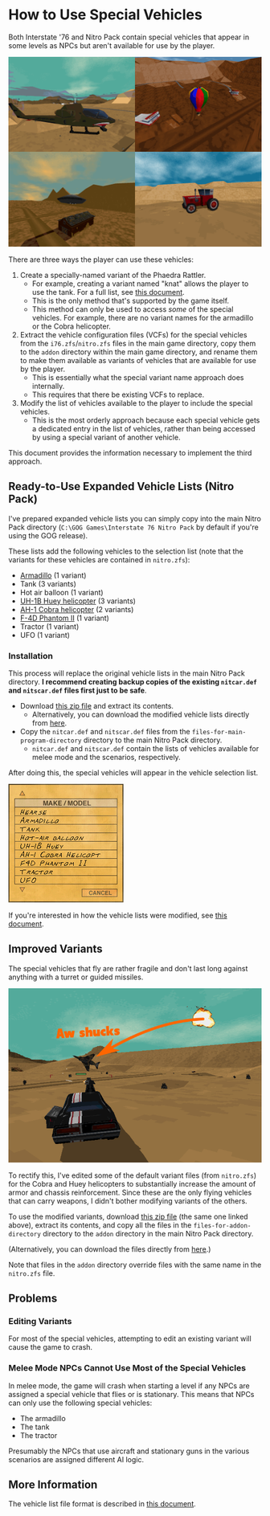 # How to Use Special Vehicles

Both Interstate '76 and Nitro Pack contain special vehicles that appear in some levels as NPCs but aren't available for use by the player.

![Some of the special vehicles not normally available to the player.](images/img-special-vehicles.png)

There are three ways the player can use these vehicles:
1. Create a specially-named variant of the Phaedra Rattler.
    * For example, creating a variant named "knat" allows the player to use the tank. For a full list, see [this document](cheat-codes-and-easter-eggs.md).
    * This is the only method that's supported by the game itself.
    * This method can only be used to access *some* of the special vehicles. For example, there are no variant names for the armadillo or the Cobra helicopter.
2. Extract the vehicle configuration files (VCFs) for the special vehicles from the `i76.zfs`/`nitro.zfs` files in the main game directory, copy them to the `addon` directory within the main game directory, and rename them to make them available as variants of vehicles that are available for use by the player.
    * This is essentially what the special variant name approach does internally.
    * This requires that there be existing VCFs to replace.
3. Modify the list of vehicles available to the player to include the special vehicles.
    * This is the most orderly approach because each special vehicle gets a dedicated entry in the list of vehicles, rather than being accessed by using a special variant of another vehicle.

This document provides the information necessary to implement the third approach.

## Ready-to-Use Expanded Vehicle Lists (Nitro Pack)

I've prepared expanded vehicle lists you can simply copy into the main Nitro Pack directory (`C:\GOG Games\Interstate 76 Nitro Pack` by default if you're using the GOG release).

These lists add the following vehicles to the selection list (note that the variants for these vehicles are contained in `nitro.zfs`):
* [Armadillo](https://en.wikipedia.org/wiki/Armadillo) (1 variant)
* Tank (3 variants)
* Hot air balloon (1 variant)
* [UH-1B Huey helicopter](https://en.wikipedia.org/wiki/Bell_UH-1_Iroquois_variants#UH-1B) (3 variants)
* [AH-1 Cobra helicopter](https://en.wikipedia.org/wiki/Bell_AH-1_Cobra) (2 variants)
* [F-4D Phantom II](https://en.wikipedia.org/wiki/McDonnell_Douglas_F-4_Phantom_II) (1 variant)
* Tractor (1  variant)
* UFO (1 variant)

### Installation

This process will replace the original vehicle lists in the main Nitro Pack directory. **I recommend creating backup copies of the existing `nitcar.def` and `nitscar.def` files first just to be safe**.

* Download [this zip file](special-vehicles.zip) and extract its contents.
    * Alternatively, you can download the modified vehicle lists directly from [here](special-vehicles/files-for-main-program-directory).
* Copy the `nitcar.def` and `nitscar.def` files from the `files-for-main-program-directory` directory to the main Nitro Pack directory.
    * `nitcar.def` and `nitscar.def` contain the lists of vehicles available for melee mode and the scenarios, respectively.

After doing this, the special vehicles will appear in the vehicle selection list.

![The vehicle selection list with the special vehicles added.](images/img-selection-screen-with-special-vehicles.png)

If you're interested in how the vehicle lists were modified, see [this document](file-format-vehicle-list.md).

## Improved Variants

The special vehicles that fly are rather fragile and don't last long against anything with a turret or guided missiles.

![An F-4 Phantom II gets shot down.](images/img-phantom-crash-annotated.png)

To rectify this, I've edited some of the default variant files (from `nitro.zfs`) for the Cobra and Huey helicopters to substantially increase the amount of armor and chassis reinforcement. Since these are the only flying vehicles that can carry weapons, I didn't bother modifying variants of the others.

To use the modified variants, download [this zip file](special-vehicles.zip) (the same one linked above), extract its contents, and copy all the files in the `files-for-addon-directory` directory to the `addon` directory in the main Nitro Pack directory.

(Alternatively, you can download the files directly from [here](special-vehicles/files-for-addon-directory).)

Note that files in the `addon` directory override files with the same name in the `nitro.zfs` file.

## Problems

### Editing Variants

For most of the special vehicles, attempting to edit an existing variant will cause the game to crash.

### Melee Mode NPCs Cannot Use Most of the Special Vehicles

In melee mode, the game will crash when starting a level if any NPCs are assigned a special vehicle that flies or is stationary. This means that NPCs can only use the following special vehicles:
* The armadillo
* The tank
* The tractor

Presumably the NPCs that use aircraft and stationary guns in the various scenarios are assigned different AI logic.

## More Information

The vehicle list file format is described in [this document](file-format-vehicle-list.md).
